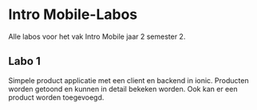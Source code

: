 # Intro Mobile-Labos
Alle labos voor het vak Intro Mobile jaar 2 semester 2.
## Labo 1
Simpele product applicatie met een client en backend in ionic. Producten worden getoond en kunnen in detail bekeken worden. Ook kan er een product worden toegevoegd.
